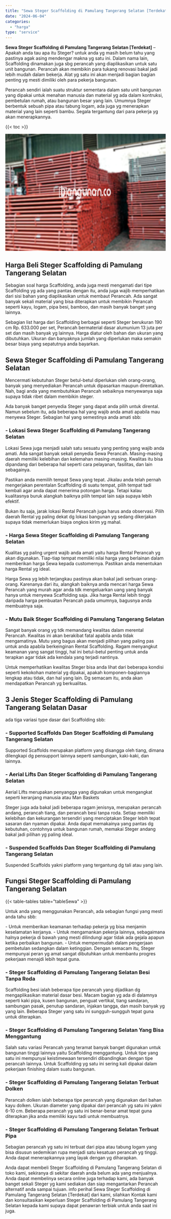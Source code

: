 ```yaml
---
title: "Sewa Steger Scaffolding di Pamulang Tangerang Selatan [Terdekat]"
date: "2024-06-04"
categories: 
  - "harga"
type: "service"
---
```


**Sewa Steger Scaffolding di Pamulang Tangerang Selatan \[Terdekat\]** – Apakah anda tau apa itu Steger? untuk anda yg masih belum tahu yang pastinya agak asing mendengar makna yg satu ini. Dalam nama lain, Scaffolding dinamakan juga sbg perancah yang diaplikasikan untuk satu unit bangunan. Perancah akan membikin para tukang renovasi bakal jadi lebih mudah dalam bekerja. Alat yg satu ini akan menjadi bagian bagian penting yg mesti dimiliki oleh para pekerja bangunan.

Perancah sendiri ialah suatu struktur sementara dalam satu unit bangunan yang dipakai untuk menahan manusia dan material yg ada dalam kontruksi, pembetulan rumah, atau bangunan besar yang lain. Umumnya Steger berbentuk sebuah pipa atau tabung logam, ada juga yg menerapkan material yang lain seperti bambu. Segala tergantung dari para pekerja yg akan menerapkannya.

{{< toc >}}

![Sewa Steger Scaffolding di Pamulang Tangerang Selatan [Terdekat]](/images/sewa-scaffolding-steger-02.png)

## Harga Beli Steger Scaffolding di Pamulang Tangerang Selatan

Sebagian soal harga Scaffolding, anda juga mesti mengamati dari tipe Scaffolding yg ada yang pantas dengan itu, anda juga wajib memperhatikan dari sisi bahan yang diaplikasikan untuk membaut Perancah. Ada sangat banyak sekali material yang bisa diterapkan untuk membikin Perancah seperti kayu, logam, pipa besi, bamboo, dan masih banyak banget yang lainnya.

Sebagian list harga dari Scaffolding berbagai seperti Steger berukuran 190 cm Rp. 633.000 per set, Perancah bermaterial dasar alumunium 13 juta per set dan masih banyak yg lainnya. Harga diatur oleh bahan dan ukuran yang dibutuhkan. Ukuran dan banyaknya jumlah yang diperlukan maka semakin besar biaya yang sepatutnya anda bayarkan.

## Sewa Steger Scaffolding di Pamulang Tangerang Selatan

Mencermati kebutuhan Steger betul-betul diperlukan oleh orang-orang, banyak yang menyediakan Perancah untuk dipasarkan maupun direntalkan. Nah, bagi anda yang membutuhkan Perancah sebaiknya menyewanya saja supaya tidak ribet dalam membikin steger.

Ada banyak banget penyedia Steger yang dapat anda pilih untuk dirental. Namun sebelum itu, ada beberapa hal yang wajib anda amati apabila mau menyewa Steger. Sebagian hal yang semestinya anda amati sbb:

### \- Lokasi Sewa Steger Scaffolding di Pamulang Tangerang Selatan

Lokasi Sewa juga menjadi salah satu sesuatu yang penting yang wajib anda amati. Ada sangat banyak sekali penyedia Sewa Perancah. Masing-masing daerah memiliki kelebihan dan kelemahan masing-masing. Kwalitas itu bisa dipandang dari beberapa hal seperti cara pelayanan, fasilitas, dan lain sebagainya.

Pastikan anda memilih tempat Sewa yang tepat. Jikalau anda telah pernah mengerjakan perentalan Scaffolding di suatu tempat, pilih tempat tadi kembali agar anda dapat menerima potongan harga. Tetapi kalau kualitasnya buruk alangkah baiknya pilih tempat lain saja supaya lebih efektif.

Bukan itu saja, jarak lokasi Rental Perancah juga harus anda observasi. Pilih daerah Rental yg paling dekat dg lokasi bangunan yg sedang dikerjakan supaya tidak memerlukan biaya ongkos kirim yg mahal.

### \- Harga Sewa Steger Scaffolding di Pamulang Tangerang Selatan

Kualitas yg paling urgent wajib anda amati yaitu harga Rental Perancah yg akan digunakan. Tiap-tiap tempat memiliki nilai harga yang berlainan dalam memberikan harga Sewa kepada customernya. Pastikan anda menentukan harga Rental yg ideal.

Harga Sewa yg lebih terjangkau pastinya akan bakal jadi serbuan orang-orang. Karenanya dari itu, alangkah baiknya anda mencari harga Sewa Perancah yang murah agar anda tdk mengeluarkan uang yang banyak hanya untuk menyewa Scaffolding saja. Jika harga Rental lebih tinggi daripada harga pembuatan Perancah pada umumnya, bagusnya anda membuatnya saja.

### \- Mutu Baik Steger Scaffolding di Pamulang Tangerang Selatan

Sangat banyak orang yg tdk memandang kwalitas dalam merental Perancah. Kwalitas ini akan berakibat fatal apabila anda tidak mengamatinya. Mutu yang bagus akan menjadi pilihan yang paling pas untuk anda apabila berkeinginan Rental Scaffolding. Ragam menyangkut keamanan yang sangat tinggi, hal ini betul-betul penting untuk anda terapkan agar tidak ada kendala yang terjadi nantinya.

Untuk memperhatikan kwalitas Steger bisa anda lihat dari beberapa kondisi seperti kekokohan material yg dipakai, apakah komponen-bagiannya lengkap atau tidak, dan hal yang lain. Dg semacam itu, anda akan mendapatkan Perancah yg berkualitas.

## 3 Jenis Steger Scaffolding di Pamulang Tangerang Selatan Dasar

ada tiga variasi type dasar dari Scaffolding sbb:

### \- Supported Scaffolds Dan Steger Scaffolding di Pamulang Tangerang Selatan

Supported Scaffolds merupakan platform yang disangga oleh tiang, dimana dilengkapi dg pensupport lainnya seperti sambungan, kaki-kaki, dan lainnya.

### \- Aerial Lifts Dan Steger Scaffolding di Pamulang Tangerang Selatan

Aerial Lifts merupakan penyangga yang digunakan untuk mengangkat seperti keranjang manusia atau Man Baskets

Steger juga ada bakal jadi beberapa ragam jenisnya, merupakan perancah andang, perancah tiang, dan perancah besi tanpa roda. Setiap memiliki kelebihan dan kekurangan tersendiri yang menciptakan Steger lebih tepat sasaran dan nyaman dipakai. Anda dapat memakainya yang pantas dg kebutuhan, contohnya untuk bangunan rumah, memakai Steger andang bakal jadi pilihan yg paling ideal.

### \- Suspended Scaffolds Dan Steger Scaffolding di Pamulang Tangerang Selatan

Suspended Scaffolds yakni platform yang tergantung dg tali atau yang lain.

## Fungsi Steger Scaffolding di Pamulang Tangerang Selatan

{{< table-tables table="tableSewa" >}}

Untuk anda yang menggunakan Perancah, ada sebagian fungsi yang mesti anda tahu sbb:

\- Untuk memberikan keamanan terhadap pekerja yg bisa menjamin keselamatan kerjanya. - Untuk mengamankan pekerja lainnya, sebagaimana halnya pekerja di bawah yang mesti dilindungi agar tidak ada gejala apapun ketika perbaikan bangunan. - Untuk mempermudah dalam pengerjaan pembetulan sedangkan dalam ketinggian. Dengan semacam itu, Steger mempunyai peran yg amat sangat dibutuhkan untuk membantu progres pekerjaan menajdi lebih tepat guna.

### \- Steger Scaffolding di Pamulang Tangerang Selatan Besi Tanpa Roda

Scaffolding besi ialah beberapa tipe perancah yang dijadikan dg mengaplikasikan material dasar besi. Macam bagian yg ada di dalamnya seperti kaki pipa, kusen bangunan, penguat vertikal, tiang sandaran, sambungan pasak, penutup sandaran, injakan tangga, dan masih banyak yg yang lain. Beberapa Steger yang satu ini sungguh-sungguh tepat guna untuk diterapkan.

### \- Steger Scaffolding di Pamulang Tangerang Selatan Yang Bisa Menggantung

Salah satu variasi Perancah yang teramat banyak banget digunakan untuk bangunan tinggi lainnya yaitu Scaffolding menggantung. Untuk tipe yang satu ini mempunyai keistimewaan tersendiri dibandingkan dengan tipe perancah lainnya. Untuk Scaffolding yg satu ini sering kali dipakai dalam pekerjaan finishing dalam suatu bangunan.

### \- Steger Scaffolding di Pamulang Tangerang Selatan Terbuat Dolken

Perancah dolken ialah beberapa tipe perancah yang digunakan dari bahan kayu dolken. Ukuran diameter yang dipakai dari perancah yg satu ini yakni 6-10 cm. Beberapa perancah yg satu ini benar-benar amat tepat guna diterapkan jika anda memiliki kayu tadi untuk membuatnya.

### \- Steger Scaffolding di Pamulang Tangerang Selatan Terbuat Pipa

Sebagian perancah yg satu ini terbuat dari pipa atau tabung logam yang bisa disusun sedemikian rupa menjadi satu kesatuan perancah yg tinggi. Anda dapat menerapkannya yang layak dengan yg diharapkan.

Anda dapat membeli Steger Scaffolding di Pamulang Tangerang Selatan di toko kami, sekiranya di sekitar daerah anda belum ada yang menjualnya. Anda dapat membelinya secara online juga terhadap kami, ada banyak banget sekali Steger yg kami sediakan dan siap mengantarkan Perancah alternatif anda sampai tujuan. info perihal Sewa Steger Scaffolding di Pamulang Tangerang Selatan \[Terdekat\] dari kami, silahkan Kontak kami dan konsultasikan keperluan Steger Scaffolding di Pamulang Tangerang Selatan kepada kami supaya dapat penawran terbiak untuk anda saat ini juga.
